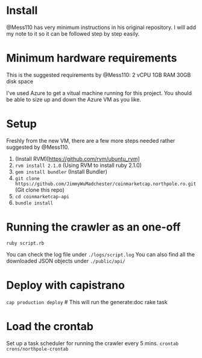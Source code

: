 Install
=======

@Mess110 has very minimum instructions in his original repository. I will add my note to it so it can be followed step by step easily.

# Minimum hardware requirements

This is the suggested requirements by @Mess110:
2 vCPU
1GB RAM
30GB disk space

I've used Azure to get a vitual machine running for this project. You should be able to size up and down the Azure VM as you like.

# Setup

Freshly from the new VM, there are a few more steps needed rather suggested by @Mess110.

1. (Install RVM)[https://github.com/rvm/ubuntu_rvm]
2. ```rvm install 2.1.0``` (Using RVM to install ruby 2.1.0)
3. ```gem install bundler``` (Install Bundler)
4. ```git clone https://github.com/JimmyWuMadchester/coinmarketcap.northpole.ro.git``` (Git clone this repo)
5. ```cd coinmarketcap-api```
6. ```bundle install```

# Running the crawler as an one-off

```ruby script.rb```

You can check the log file under ```./logs/script.log```
You can also find all the downloaded JSON objects under ```./public/api/```

# Deploy with capistrano

```cap production deploy``` # This will run the generate:doc rake task

# Load the crontab

Set up a task scheduler for running the crawler every 5 mins.
```crontab crons/northpole-crontab```
